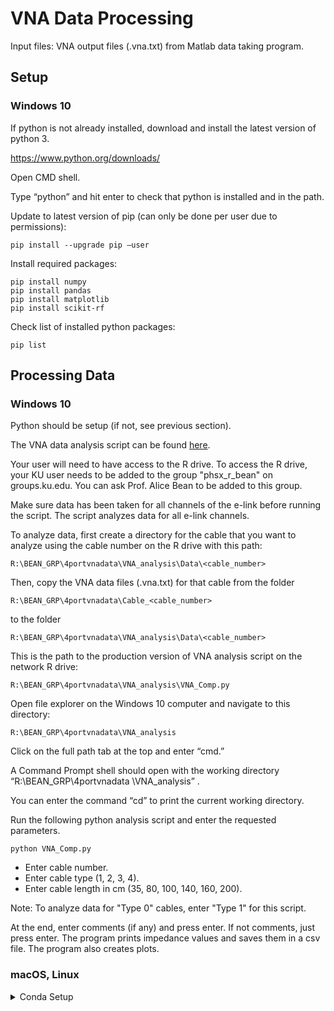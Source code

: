 # VNA Data Processing

Input files: VNA output files (.vna.txt) from Matlab data taking program.

## Setup

### Windows 10

If python is not already installed, download and install the latest version of python 3.

https://www.python.org/downloads/

Open CMD shell.

Type “python” and hit enter to check that python is installed and in the path.

Update to latest version of pip (can only be done per user due to permissions):

```
pip install --upgrade pip –user
```

Install required packages:

```
pip install numpy
pip install pandas
pip install matplotlib
pip install scikit-rf
```

Check list of installed python packages:

```
pip list
```

## Processing Data

### Windows 10

Python should be setup (if not, see previous section).

The VNA data analysis script can be found [here](https://github.com/ku-cms/eLink_Instrumentation/blob/main/VNA/python/VNA_COMP.py).

Your user will need to have access to the R drive. To access the R drive, your KU user needs to be added to the group "phsx_r_bean" on groups.ku.edu. You can ask Prof. Alice Bean to be added to this group.

Make sure data has been taken for all channels of the e-link before running the script. The script analyzes data for all e-link channels.

To analyze data, first create a directory for the cable that you want to analyze using the cable number on the R drive with this path:
```
R:\BEAN_GRP\4portvnadata\VNA_analysis\Data\<cable_number>
```
Then, copy the VNA data files (.vna.txt) for that cable from the folder
```
R:\BEAN_GRP\4portvnadata\Cable_<cable_number>
```
to the folder
```
R:\BEAN_GRP\4portvnadata\VNA_analysis\Data\<cable_number>
```

This is the path to the production version of VNA analysis script on the network R drive:
```
R:\BEAN_GRP\4portvnadata\VNA_analysis\VNA_Comp.py
```

Open file explorer on the Windows 10 computer and navigate to this directory:
```
R:\BEAN_GRP\4portvnadata\VNA_analysis
```

Click on the full path tab at the top and enter “cmd.”

A Command Prompt shell should open with the working directory “R:\BEAN_GRP\4portvnadata \VNA_analysis” .

You can enter the command “cd” to print the current working directory.

Run the following python analysis script and enter the requested parameters.
```
python VNA_Comp.py
```

- Enter cable number.
- Enter cable type (1, 2, 3, 4).
- Enter cable length in cm (35, 80, 100, 140, 160, 200).

Note: To analyze data for "Type 0" cables, enter "Type 1" for this script.

At the end, enter comments (if any) and press enter. If not comments, just press enter.
The program prints impedance values and saves them in a csv file.
The program also creates plots.

### macOS, Linux

<details>

<summary>Conda Setup</summary>

First, follow the instructions [here](https://github.com/ku-cms/eLink_Instrumentation). Then, if you want to setup conda to install necessary python packages, follow these instructions.

Certain python packages are required, so you will need to setup your python environment to use them.
The main package that is used for VNA data analysis is called scikit-rf with documentation [here](https://scikit-rf.readthedocs.io/en/latest/index.html) and installation instructions [here](https://scikit-rf.readthedocs.io/en/latest/tutorials/Installation.html).
I recommend creating a python environment using conda in order to install the necessary packages.
See the conda documentation [here](https://conda.io/projects/conda/en/latest/user-guide/getting-started.html).
Also, for new Macs (2020 and later) that have an Apple M1 chip (which uses a new architecture), look [here](https://www.jimbobbennett.io/installing-scikit-learn-on-an-apple-m1/).

To install conda, go [here](https://docs.conda.io/projects/continuumio-conda/en/latest/user-guide/install/index.html), choose your operating system, and follow the instructions.
Once conda is installed, you can run these commands in your terminal (for Mac or Linux... I'm not sure about Windows!).
```
conda update -n base -c defaults conda
conda config --set auto_activate_base false
```
Then you can create a new python environment.
```
conda create -n .venv python
```
To activate the environment, do
```
conda activate .venv
```
When the environment is active, install scikit-rf (for VNA data analysis) and other packages (for eye diagram analysis).
```
conda install -c conda-forge  scikit-rf
conda install pandas
conda install xlrd
conda install openpyxl
```
To list installed packages, do
```
conda list
```
To deactivate the environment, do
```
conda deactivate
```
You can now activate and deactivate your conda environment as needed.
You will need to activate it before running the scripts that use scikit-rf and other required packages.

</details>
